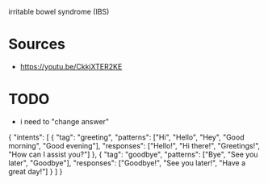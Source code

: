irritable bowel syndrome (IBS)

# Sources

-  https://youtu.be/CkkjXTER2KE

# TODO

-  i need to "change answer"

{
"intents": [
{
"tag": "greeting",
"patterns": ["Hi", "Hello", "Hey", "Good morning", "Good evening"],
"responses": ["Hello!", "Hi there!", "Greetings!", "How can I assist you?"]
},
{
"tag": "goodbye",
"patterns": ["Bye", "See you later", "Goodbye"],
"responses": ["Goodbye!", "See you later!", "Have a great day!"]
}
]
}
